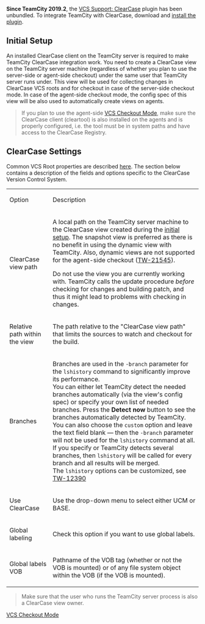 [//]: # (title: ClearCase)
[//]: # (auxiliary-id: ClearCase)

<note>

__Since TeamCity 2019.2__, the [VCS Support: ClearCase](https://plugins.jetbrains.com/plugin/13210-vcs-support-clearcase) plugin has been unbundled. To integrate TeamCity with ClearCase, download and [install the plugin](installing-additional-plugins.md).

</note>

## Initial Setup

An installed ClearCase client on the TeamCity server is required to make TeamCity ClearCase integration work. You need to create a ClearCase view on the TeamCity server machine (regardless of whether you plan to use the server-side or agent-side checkout) under the same user that TeamCity server runs under. This view will be used for collecting changes in ClearCase VCS roots and for checkout in case of the server-side checkout mode. In case of the agent-side checkout mode, the config spec of this view will be also used to automatically create views on agents.

>If you plan to use the agent-side [VCS Checkout Mode](vcs-checkout-mode.md), make sure the ClearCase client (cleartool) is also installed on the agents and is properly configured, i.e. the tool must be in system paths and have access to the ClearCase Registry.

## ClearCase Settings

Common VCS Root properties are described [here](configuring-vcs-roots.md#Common+VCS+Root+Properties). The section below contains a description of the fields and options specific to the ClearCase Version Control System.

<table>
<tr>

<td>

Option 

</td>

<td>

Description 

</td>
</tr>
<tr>

<td>

ClearCase view path

</td>


<td>

A local path on the TeamCity server machine to the ClearCase view created during the [initial setup](#Initial+Setup). The snapshot view is preferred as there is no benefit in using the dynamic view with TeamCity. Also, dynamic views are not supported for the agent-side checkout ([TW-21545](http://youtrack.jetbrains.com/issue/TW-21545)).

<note>

Do not use the view you are currently working with. TeamCity calls the update procedure _before_ checking for changes and building patch, and thus it might lead to problems with checking in changes.
</note>

</td>
</tr>
<tr>


<td>

Relative path within the view 

</td>


<td>

The path relative to the "ClearCase view path" that limits the sources to watch and checkout for the build. 

</td>
</tr>
<tr>

<td>

Branches 

</td>


<td>

Branches are used in the `-branch` parameter for the `lshistory` command to significantly improve its performance.    
You can either let TeamCity detect the needed branches automatically (via the view's config spec) or specify your own list of needed branches. Press the __Detect now__ button to see the branches automatically detected by TeamCity.    
You can also choose the `custom` option and leave the text field blank — then the `-branch` parameter will not be used for the `lshistory` command at all.   
If you specify or TeamCity detects several branches, then `lshistory` will be called for every branch and all results will be merged.   
The `lshistory` options can be customized, see [TW-12390](http://youtrack.jetbrains.com/issue/TW-12390#comment=27-165678)

</td>
</tr>
<tr>

<td>

Use ClearCase

</td>


<td>

Use the drop-down menu to select either UCM or BASE. 

</td>
</tr>
<tr>

<td>

Global labeling 

</td>


<td>

Check this option if you want to use global labels.

</td>
</tr>
<tr>

<td>

Global labels VOB 

</td>


<td>

Pathname of the VOB tag (whether or not the VOB is mounted) or of any file system object within the VOB (if the VOB is mounted).

</td>
</tr>
</table>

>Make sure that the user who runs the TeamCity server process is also a ClearCase view owner.

 <seealso>
        <category ref="admin-guide">
            <a href="vcs-checkout-mode.md">VCS Checkout Mode</a>
        </category>
</seealso>
